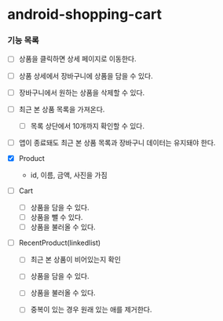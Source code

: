 # android-shopping-cart

### 기능 목록

- [ ] 상품을 클릭하면 상세 페이지로 이동한다.
- [ ] 상품 상세에서 장바구니에 상품을 담을 수 있다.
- [ ] 장바구니에서 원하는 상품을 삭제할 수 있다.
- [ ] 최근 본 상품 목록을 가져온다.
  - [ ] 목록 상단에서 10개까지 확인할 수 있다.
- [ ] 앱이 종료돼도 최근 본 상품 목록과 장바구니 데이터는 유지돼야 한다.

- [x] Product
  - id, 이름, 금액, 사진을 가짐

- [ ] Cart
  - [ ] 상품을 담을 수 있다.
  - [ ] 상품을 뺄 수 있다.
  - [ ] 상품을 불러올 수 있다.
  
- [ ] RecentProduct(linkedlist)
  - [ ] 최근 본 상품이 비어있는지 확인
  - [ ] 상품을 담을 수 있다.
  - [ ] 상품을 불러올 수 있다.
  - [ ] 중복이 있는 경우 원래 있는 애를 제거한다.

